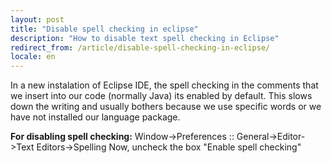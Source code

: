 ```yaml
---
layout: post
title: "Disable spell checking in eclipse"
description: "How to disable text spell checking in Eclipse"
redirect_from: /article/disable-spell-checking-in-eclipse/
locale: en
---
```


In a new instalation of Eclipse IDE, the spell checking in the comments that we insert into our code (normally Java) its enabled by default. This slows down the writing and usually bothers because we use specific words or we have not installed our language package.

**For disabling spell checking:**
Window->Preferences :: General->Editor->Text Editors->Spelling
Now, uncheck the box "Enable spell checking"